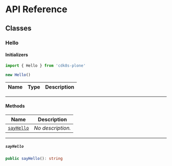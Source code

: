 # API Reference <a name="API Reference" id="api-reference"></a>



## Classes <a name="Classes" id="Classes"></a>

### Hello <a name="Hello" id="cdk8s-plone.Hello"></a>

#### Initializers <a name="Initializers" id="cdk8s-plone.Hello.Initializer"></a>

```typescript
import { Hello } from 'cdk8s-plone'

new Hello()
```

| **Name** | **Type** | **Description** |
| --- | --- | --- |

---

#### Methods <a name="Methods" id="Methods"></a>

| **Name** | **Description** |
| --- | --- |
| <code><a href="#cdk8s-plone.Hello.sayHello">sayHello</a></code> | *No description.* |

---

##### `sayHello` <a name="sayHello" id="cdk8s-plone.Hello.sayHello"></a>

```typescript
public sayHello(): string
```





